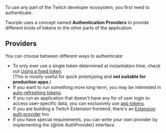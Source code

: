 To use any part of the Twitch developer ecosystem, you first need to authenticate.

Twurple uses a concept named **Authentication Providers** to provide different kinds of tokens to the other parts of the application.

## Providers

You can choose between different ways to authenticate:

- To only ever use a single token determined at instantiation time, check out [Using a fixed token](/docs/auth/providers/static).  
  (This is mostly useful for quick prototyping and **not suitable for production apps**.)
- If you want to run something more long-term, you may be interested in [auto-refreshing tokens](/docs/auth/providers/refreshing).
- If you run an application that doesn't have any for of user login to access user-specific data, you can exclusively use [app tokens](/docs/auth/providers/app-tokens).
- If you are building a Twitch Extension frontend, there's an [Extension auth provider](/docs/auth/providers/extensions) too.
- If you have special requirements, you can write your own provider by implementing the {@link AuthProvider} interface.
